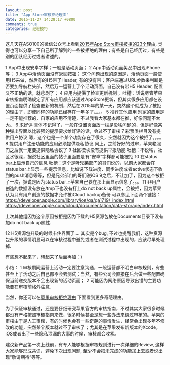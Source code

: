 ```yaml
---
layout: post
title: "App Store审核拒绝理由"
date: 2015-11-27 14:28:17 +0800
comments: true
categories: 经验技巧
---
```


这几天在ASO100的微信公众号上看到[2015年App Store审核被拒的23个理由](地址找不到), 觉得也可以分享一下自己所了解到的一些被拒绝的理由；有些是自己经历过，有些是别的团队经历过或者讲述的。

1 App中出现安卓字样；一般是活动页面；
2 App中活动页面奖品中出现iPhone等；
3 App中活动页面没有返回按钮；
这个问题出现的原因是，活动页面一般使用H5来做，然后有的H5带了Header, 有的没有带；客户端通过URL参数来判断是否要加导航栏头部，然后万一运营上了个活动页面，自己没有带H5 Header, 配置又不正确的话，就悲剧了；
4 应用内提供了检查更新机制；
吐槽：话说尽管苹果审核指南明确规定了所有应用都应该通过AppStore更新，但其实很多应用都在设置页面提供了检查更新的机制，然后在2015年的某一天，突然这个就成为了被拒的理由了，即使同样的功能已经存在一年多了。。。。
5 推荐其他应用
别家的应用是一定不能推荐的，自家的应用不清楚，不过我看大家基本都在推，好像问题不太大。
6 求好评
具体不记得了，一般在设置页面放一栏是没啥问题的，但是好像某种弹出界面以比较强的提示要求给好评的话，会过不了审核
7 彩票类栏目没有提供用户协议
嗯，这个也是一个某个功能存在了很久，突然就因为这个被拒了。。。。
8 提供用户注册功能的应用必须提供隐私协议
同上，之前好好的过审，苹果艳照门之后就一定要提供隐私协议了
9 社区模块没有提供举报功能
吐槽：不说啥，社区水很深，据说社区里面的帖子里面要是有“安卓”字样都可能被拒
10 在status bar上显示自己的信息
吐槽：这个是听兄弟部门的哥们说的，以前大家都会在status bar上显示一些提示信息，比如说下载进度、同步进度或者active状态下收到的push消息等等，但是兄弟部门的哥们说iOS 9之后，不让加了，因为这个被拒了一次，据说是因为status bar上苹果自己要在那上面显示信息了。。。
11 非用户创造的数据没有放在/tmp下也没有打上do not back up属性，会被拒，因为苹果认为只有用户创造的数据才允许被iCloud backup备份
可以参见下面两个链接：
https://developer.apple.com/library/ios/qa/qa1719/_index.html
https://developer.apple.com/icloud/documentation/data-storage/index.html

上次其他组因为这个原因被拒是因为下载的H5资源包放在Documents目录下没有加do not back up属性.

12 H5资源包升级的时候卡住界面了....
其实是个bug, 不过也提醒我们，这种资源包升级的事情明显可以在审核过程中避免或者在测试过程中出现的，应该尽早处理掉.

有些想不起来了，想起来了后面再加：）

小结：
1 审核期间运营上活动一定要注意沟通，一般运营都不明白审核规则，有些甚至上了活动之后自己都不会去测试；当然，有些公司会直接在后台做一些配置确保当前递交版本不会出现新的活动页面；
2 可能因为网络原因导致出错的主要功能要在审核前格外注意.

当然，你还可以在[苹果审核拒绝理由](https://github.com/jcccn/Why-Reject) 下面看到更多奇葩理由。

为了保证审核通过，还是要仔细研究苹果官方的审核指南，不过其实大家很多时候都没有严格按照审核指南来做，很多时候甚至是想一些办法来绕过审核的。苹果的审核由于是人工审核，有的时候也会有一些奇葩的事情发生，经常会出现多年不修改的功能，突然某个版本就过不了审核了；尤其是在苹果发布新版本的Xcode，iOS或者出了一些隐私泄漏的大事的时候，审核都会收紧。

建议新产品第一次上线前，有专人能够根据审核规则进行一次详细的Review, 这样大家能够形成共识，避免下次出现问题, 至少不会把未完成的功能加上去或者说出现“敬请期待”等等。